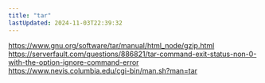 ```yaml
---
title: "tar"
lastUpdated: 2024-11-03T22:39:32
---
```

<https://www.gnu.org/software/tar/manual/html_node/gzip.html>
<https://serverfault.com/questions/886821/tar-command-exit-status-non-0-with-the-option-ignore-command-error>
<https://www.nevis.columbia.edu/cgi-bin/man.sh?man=tar>
